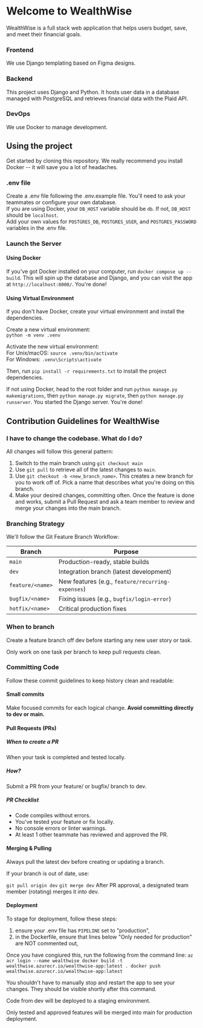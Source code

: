 # Welcome to WealthWise

WealthWise is a full stack web application that helps users budget, save, and meet their financial goals.

### Frontend

We use Django templating based on Figma designs.

### Backend

This project uses Django and Python. It hosts user data in a database managed with PostgreSQL and retrieves financial data with the Plaid API.

### DevOps

We use Docker to manage development.

## Using the project

Get started by cloning this repository. We really recommend you install Docker -- it will save you a lot of headaches.

### .env file

Create a .env file following the .env.example file. You'll need to ask your teammates or configure your own database. \
If you are using Docker, your `DB_HOST` variable should be `db`. If not, `DB_HOST` should be `localhost`.\
Add your own values for `POSTGRES_DB`, `POSTGRES_USER`, and `POSTGRES_PASSWORD` variables in the .env file.

### Launch the Server

#### Using Docker

If you've got Docker installed on your computer, run `docker compose up --build`. This will spin up the database and Django, and you can visit the app at `http://localhost:8000/`. You're done!

#### Using Virtual Environment

If you don't have Docker, create your virtual environment and install the dependencies.

Create a new virtual environment:\
`python -m venv .venv`

Activate the new virtual environment:\
 For Unix/macOS: `source .venv/bin/activate`\
 For Windows: `.venv\Scripts\activate`

Then, run `pip install -r requirements.txt` to install the project dependencies.

If not using Docker, head to the root folder and run `python manage.py makemigrations`, then `python manage.py migrate`, then `python manage.py runserver`. You started the Django server. You're done!

## Contribution Guidelines for WealthWise

### I have to change the codebase. What do I do?

All changes will follow this general pattern:

1. Switch to the main branch using `git checkout main`
2. Use `git pull` to retrieve all of the latest changes to `main`.
3. Use `git checkout -b <new_branch_name>`. This creates a new branch for you to work off of. Pick a name that describes what you're doing on this branch.
4. Make your desired changes, committing often. Once the feature is done and works, submit a Pull Request and ask a team member to review and merge your changes into the main branch.

### Branching Strategy

We'll follow the Git Feature Branch Workflow:

| Branch           | Purpose                                           |
| ---------------- | ------------------------------------------------- |
| `main`           | Production-ready, stable builds                   |
| `dev`            | Integration branch (latest development)           |
| `feature/<name>` | New features (e.g., `feature/recurring-expenses`) |
| `bugfix/<name>`  | Fixing issues (e.g., `bugfix/login-error`)        |
| `hotfix/<name>`  | Critical production fixes                         |

### When to branch

Create a feature branch off dev before starting any new user story or task.

Only work on one task per branch to keep pull requests clean.

### Committing Code

Follow these commit guidelines to keep history clean and readable:

#### Small commits

Make focused commits for each logical change. **Avoid committing directly to dev or main.**

#### Pull Requests (PRs)

##### When to create a PR

When your task is completed and tested locally.

##### How?

Submit a PR from your feature/ or bugfix/ branch to dev.

##### PR Checklist

- Code compiles without errors.
- You’ve tested your feature or fix locally.
- No console errors or linter warnings.
- At least 1 other teammate has reviewed and approved the PR.

#### Merging & Pulling

Always pull the latest dev before creating or updating a branch.

If your branch is out of date, use:

`git pull origin dev`
`git merge dev`
After PR approval, a designated team member (rotating) merges it into dev.

#### Deployment

To stage for deployment, follow these steps:

1. ensure your .env file has `PIPELINE` set to "production",
2. in the Dockerfile, ensure that lines below "Only needed for production" are NOT commented out,

Once you have congiured this, run the following from the command line:
`az acr login --name wealthwise
docker build -t wealthwise.azurecr.io/wealthwise-app:latest .
docker push wealthwise.azurecr.io/wealthwise-app:latest`

You shouldn't have to manually stop and restart the app to see your changes. They should be visible shortly after this command.

Code from dev will be deployed to a staging environment.

Only tested and approved features will be merged into main for production deployment.
